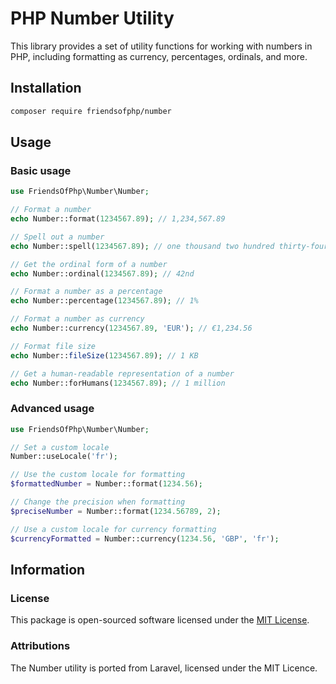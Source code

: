 # PHP Number Utility

This library provides a set of utility functions for working with numbers in PHP, including formatting as currency, percentages, ordinals, and more.

## Installation

```bash
composer require friendsofphp/number
```

## Usage

### Basic usage

```php
use FriendsOfPhp\Number\Number;

// Format a number
echo Number::format(1234567.89); // 1,234,567.89

// Spell out a number
echo Number::spell(1234567.89); // one thousand two hundred thirty-four

// Get the ordinal form of a number
echo Number::ordinal(1234567.89); // 42nd

// Format a number as a percentage
echo Number::percentage(1234567.89); // 1%

// Format a number as currency
echo Number::currency(1234567.89, 'EUR'); // €1,234.56

// Format file size
echo Number::fileSize(1234567.89); // 1 KB

// Get a human-readable representation of a number
echo Number::forHumans(1234567.89); // 1 million
```

### Advanced usage

```php
use FriendsOfPhp\Number\Number;

// Set a custom locale
Number::useLocale('fr');

// Use the custom locale for formatting
$formattedNumber = Number::format(1234.56);

// Change the precision when formatting
$preciseNumber = Number::format(1234.56789, 2);

// Use a custom locale for currency formatting
$currencyFormatted = Number::currency(1234.56, 'GBP', 'fr');
```

## Information

### License

This package is open-sourced software licensed under the [MIT License](LICENSE).

### Attributions

The Number utility is ported from Laravel, licensed under the MIT Licence.
